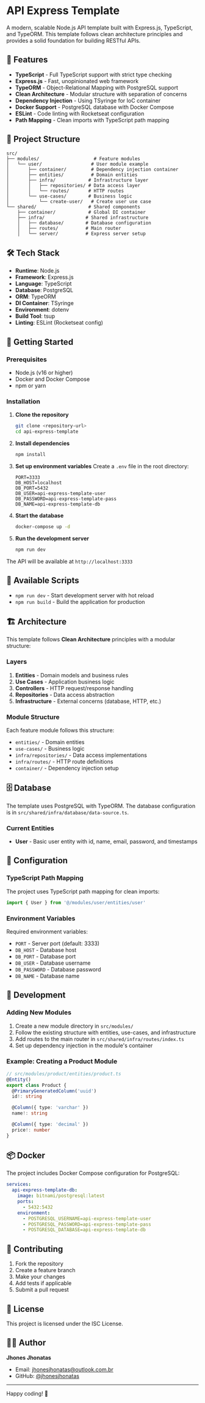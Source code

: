 # API Express Template

A modern, scalable Node.js API template built with Express.js, TypeScript, and TypeORM. This template follows clean architecture principles and provides a solid foundation for building RESTful APIs.

## 🚀 Features

- **TypeScript** - Full TypeScript support with strict type checking
- **Express.js** - Fast, unopinionated web framework
- **TypeORM** - Object-Relational Mapping with PostgreSQL support
- **Clean Architecture** - Modular structure with separation of concerns
- **Dependency Injection** - Using TSyringe for IoC container
- **Docker Support** - PostgreSQL database with Docker Compose
- **ESLint** - Code linting with Rocketseat configuration
- **Path Mapping** - Clean imports with TypeScript path mapping

## 📁 Project Structure

```
src/
├── modules/                    # Feature modules
│   └── user/                  # User module example
│       ├── container/         # Dependency injection container
│       ├── entities/          # Domain entities
│       ├── infra/            # Infrastructure layer
│       │   ├── repositories/ # Data access layer
│       │   └── routes/       # HTTP routes
│       └── use-cases/        # Business logic
│           └── create-user/   # Create user use case
└── shared/                   # Shared components
    ├── container/            # Global DI container
    ├── infra/               # Shared infrastructure
    │   ├── database/        # Database configuration
    │   ├── routes/          # Main router
    │   └── server/          # Express server setup
```

## 🛠️ Tech Stack

- **Runtime**: Node.js
- **Framework**: Express.js
- **Language**: TypeScript
- **Database**: PostgreSQL
- **ORM**: TypeORM
- **DI Container**: TSyringe
- **Environment**: dotenv
- **Build Tool**: tsup
- **Linting**: ESLint (Rocketseat config)

## 🚀 Getting Started

### Prerequisites

- Node.js (v16 or higher)
- Docker and Docker Compose
- npm or yarn

### Installation

1. **Clone the repository**
   ```bash
   git clone <repository-url>
   cd api-express-template
   ```

2. **Install dependencies**
   ```bash
   npm install
   ```

3. **Set up environment variables**
   Create a `.env` file in the root directory:
   ```env
   PORT=3333
   DB_HOST=localhost
   DB_PORT=5432
   DB_USER=api-express-template-user
   DB_PASSWORD=api-express-template-pass
   DB_NAME=api-express-template-db
   ```

4. **Start the database**
   ```bash
   docker-compose up -d
   ```

5. **Run the development server**
   ```bash
   npm run dev
   ```

The API will be available at `http://localhost:3333`

## 📝 Available Scripts

- `npm run dev` - Start development server with hot reload
- `npm run build` - Build the application for production

## 🏗️ Architecture

This template follows **Clean Architecture** principles with a modular structure:

### Layers

1. **Entities** - Domain models and business rules
2. **Use Cases** - Application business logic
3. **Controllers** - HTTP request/response handling
4. **Repositories** - Data access abstraction
5. **Infrastructure** - External concerns (database, HTTP, etc.)

### Module Structure

Each feature module follows this structure:
- `entities/` - Domain entities
- `use-cases/` - Business logic
- `infra/repositories/` - Data access implementations
- `infra/routes/` - HTTP route definitions
- `container/` - Dependency injection setup

## 🗄️ Database

The template uses PostgreSQL with TypeORM. The database configuration is in `src/shared/infra/database/data-source.ts`.

### Current Entities

- **User** - Basic user entity with id, name, email, password, and timestamps

## 🔧 Configuration

### TypeScript Path Mapping

The project uses TypeScript path mapping for clean imports:
```typescript
import { User } from '@/modules/user/entities/user'
```

### Environment Variables

Required environment variables:
- `PORT` - Server port (default: 3333)
- `DB_HOST` - Database host
- `DB_PORT` - Database port
- `DB_USER` - Database username
- `DB_PASSWORD` - Database password
- `DB_NAME` - Database name

## 🧪 Development

### Adding New Modules

1. Create a new module directory in `src/modules/`
2. Follow the existing structure with entities, use-cases, and infrastructure
3. Add routes to the main router in `src/shared/infra/routes/index.ts`
4. Set up dependency injection in the module's container

### Example: Creating a Product Module

```typescript
// src/modules/product/entities/product.ts
@Entity()
export class Product {
  @PrimaryGeneratedColumn('uuid')
  id!: string

  @Column({ type: 'varchar' })
  name!: string

  @Column({ type: 'decimal' })
  price!: number
}
```

## 📦 Docker

The project includes Docker Compose configuration for PostgreSQL:

```yaml
services:
  api-express-template-db:
    image: bitnami/postgresql:latest
    ports:
      - 5432:5432
    environment:
      - POSTGRESQL_USERNAME=api-express-template-user
      - POSTGRESQL_PASSWORD=api-express-template-pass
      - POSTGRESQL_DATABASE=api-express-template-db
```

## 🤝 Contributing

1. Fork the repository
2. Create a feature branch
3. Make your changes
4. Add tests if applicable
5. Submit a pull request

## 📄 License

This project is licensed under the ISC License.

## 👨‍💻 Author

**Jhones Jhonatas**
- Email: jhonesjhonatas@outlook.com.br
- GitHub: [@jhonesjhonatas](https://github.com/jhonesjhonatas)

---

Happy coding! 🎉